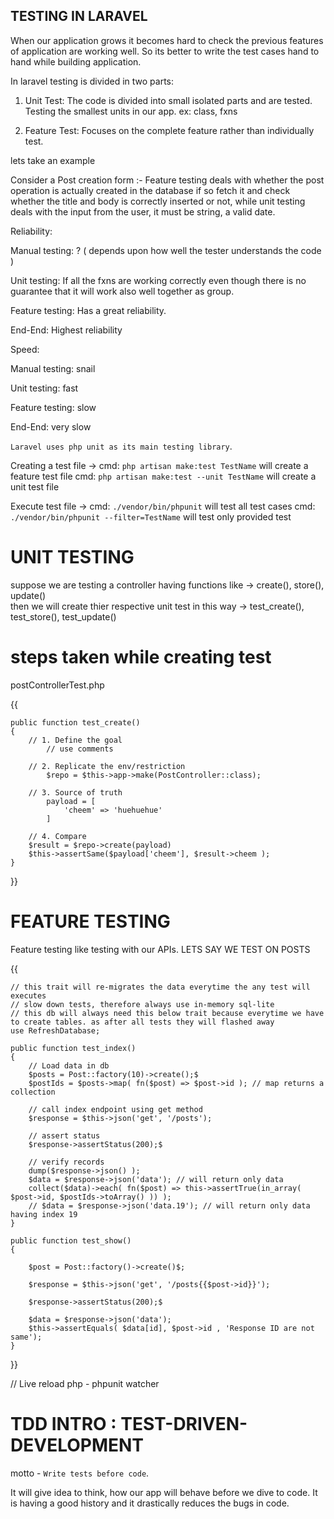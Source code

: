 ##                                TESTING IN LARAVEL

When our application grows it becomes hard to check the previous features of application are working well. So its better to write the test cases hand to hand while building application.


In laravel testing is divided in two parts:

1. Unit Test:
The code is divided into small isolated parts and are tested. 
Testing the smallest units in our app. 
ex: class, fxns

2. Feature Test:
Focuses on the complete feature rather than individually test.

lets take an example 

Consider a Post creation form :-
Feature testing deals with whether the post operation is actually created in the database if so fetch it and check whether the title and body is correctly inserted or not, while unit testing deals with the input from the user, it must be string, a valid date.


Reliability:

Manual testing: ? ( depends upon how well the tester understands the code )

Unit testing: If all the fxns are working correctly even though there is no guarantee that it will work also  well together as group. 

Feature testing: Has a great reliability.

End-End: Highest reliability



Speed:

Manual testing: snail

Unit testing:  fast

Feature testing: slow

End-End: very slow



`Laravel uses php unit as its main testing library`.

Creating a test file ->
cmd: `php artisan make:test TestName` will create a feature test file
cmd: `php artisan make:test --unit TestName` will create a unit test file

Execute test file ->
cmd: `./vendor/bin/phpunit`                   will test all test cases
cmd: `./vendor/bin/phpunit --filter=TestName` will test only provided test




#                                 UNIT TESTING

suppose we are testing a controller having functions like  ->  create(),       store(),       update()     
then we will create thier respective unit test in this way ->  test_create(),  test_store(),  test_update() 


# steps taken while creating test

postControllerTest.php

{{

    public function test_create()
    {
        // 1. Define the goal
            // use comments

        // 2. Replicate the env/restriction
            $repo = $this->app->make(PostController::class);

        // 3. Source of truth
            payload = [
                'cheem' => 'huehuehue'
            ]

        // 4. Compare
        $result = $repo->create(payload)
        $this->assertSame($payload['cheem'], $result->cheem );
    }
}}





#                                 FEATURE TESTING

Feature testing like testing with our APIs. LETS SAY WE TEST ON POSTS

{{

    // this trait will re-migrates the data everytime the any test will executes
    // slow down tests, therefore always use in-memory sql-lite 
    // this db will always need this below trait because everytime we have to create tables. as after all tests they will flashed away
    use RefreshDatabase;

    public function test_index()
    {
        // Load data in db
        $posts = Post::factory(10)->create();$
        $postIds = $posts->map( fn($post) => $post->id ); // map returns a collection

        // call index endpoint using get method
        $response = $this->json('get', '/posts');

        // assert status
        $response->assertStatus(200);$

        // verify records
        dump($response->json() );
        $data = $response->json('data'); // will return only data
        collect($data)->each( fn($post) => this->assertTrue(in_array( $post->id, $postIds->toArray() )) );
        // $data = $response->json('data.19'); // will return only data having index 19
    }

    public function test_show()
    {

        $post = Post::factory()->create()$;

        $response = $this->json('get', '/posts{{$post->id}}');

        $response->assertStatus(200);$

        $data = $response->json('data');
        $this->assertEquals( $data[id], $post->id , 'Response ID are not same');
    }


}}



// Live reload php - phpunit watcher




# TDD INTRO :                            TEST-DRIVEN-DEVELOPMENT 

 motto - `Write tests before code`.

It will give idea to think, how our app will behave before we dive to code.
It is having a good history and it drastically reduces the bugs in code.
